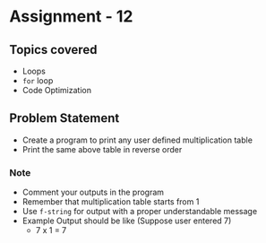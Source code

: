# Assignment - 12

## Topics covered

- Loops
- `for` loop
- Code Optimization


## Problem Statement

- Create a program to print any user defined multiplication table
- Print the same above table in reverse order

### Note

- Comment your outputs in the program
- Remember that multiplication table starts from 1
- Use `f-string` for output with a proper understandable message
- Example Output should be like (Suppose user entered 7)
  - 7 x 1 = 7

